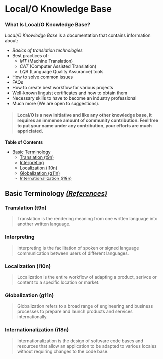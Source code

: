 # LocaI/O Knowledge Base

### What Is LocaI/O Knowledge Base?


*LocaI/O Knowledge Base* is a documentation that contains information about:
- *Basics of translation technologies*
- Best practices of:
	- *MT* (Machine Translation) 
	- *CAT* (Computer Assisted Translation) 
	- *LQA* (Language Quality Assurance) tools
- How to solve common issues 
- FAQs 
- How to create best workflow for various projects
- Well-known linguist certificates and how to obtain them
- Necessary skills to have to become an industry professional
- Much more (We are open to suggestions).


> #### LocaI/O is a new initiative and like any other knowledge base, it requires an immense amount of community contribution. Feel free to put your name under any contribution, your efforts are much appriciated.

**Table of Contents**
- [Basic Terminology](#basic-terminology)
	- [Translation (t9n)](#translation)
	- [Interpreting](#interpreting)
	- [Localization (l10n)](#localization)
	- [Globalization (g11n)](#globalization)
	- [Internationalization (i18n)](#internationalization)

## Basic Terminology *[(References)](https://www.gala-global.org/knowledge-center/about-the-industry/language-services)*

### Translation (t9n)

> Translation is the rendering meaning from one written language into another written language.

### Interpreting

> Interpreting is the facilitation of spoken or signed language communication between users of different languages.

### Localization (l10n)

> Localization is the entire workflow of adapting a product, serivce or content to a specific location or market.

### Globalization (g11n)

> Globalization refers to a broad range of engineering and business processes to prepare and launch products and services internationally.

### Internationalization (i18n)

> Internationalization is the design of software code bases and resources that allow an application to be adapted to various locales without requiring changes to the code base.